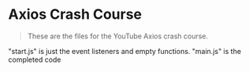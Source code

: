 # Axios Crash Course

> These are the files for the YouTube Axios crash course.

"start.js" is just the event listeners and empty functions. "main.js" is the completed code 
